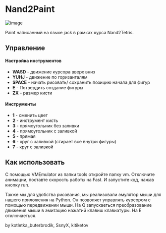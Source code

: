 # Nand2Paint
![image](https://github.com/user-attachments/assets/dadfa07f-94bb-443f-8459-46599e2cd25e)

Paint написанный на языке jack в рамках курса Nand2Tetris.

## Управление
#### Настройка инструментов
- **WASD** - движение курсора вверх вниз
- **YUHJ** - движение по горизанталям
- **SPACE** - начать рисовать/ сохранить позицию начала для фигур
- **E** - Потвердить создание фигуры
- **ZX** - размер кисти
#### Инструменты
- **1** - сменить цвет
- **2** - инструмент кисть
- **3** - прямоугольник без заливки
- **4** - прямоугольник с заливкой
- **5** - прямая
- **6** - круг с заливкой (стирает все внутри фигуры)
- **7** - круг с  заливкой

## Как использовать
С помощью VMEmulator из папки tools откройте папку vm. Отключите анимации, поставте скорость работы на Fast. И запустите код, нажав кнопку run.

Также мы для удобства рисования, мы реализовали эмулятор мыши для нашего приложения на Python. Он позволяет управлять курсором с помощью передвижении мыши. На Q запускаеться преобразование движения мыши в эмитацию нажатий клавиш клавиатуры. На E отключаеться.

by kotletka_buterbrodik, SsnyX, kitiketov
